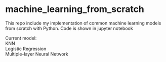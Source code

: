 # machine_learning_from_scratch

This repo include my implementation of common machine learning models from scratch with Python. Code is shown in jupyter notebook<br>

Current model:<br>
KNN<br>
Logistic Regression<br>
Multiple-layer Neural Network<br>

